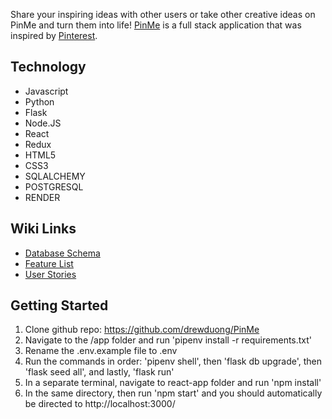 Share your inspiring ideas with other users or take other creative ideas on PinMe and turn them into life! [PinMe](https://pinme.onrender.com/) is a full stack application that was inspired by [Pinterest](https://www.pinterest.com/).

## Technology
* Javascript 
* Python
* Flask
* Node.JS
* React 
* Redux
* HTML5
*  CSS3
*  SQLALCHEMY
*  POSTGRESQL
*  RENDER

## Wiki Links
*  [Database Schema](https://github.com/drewduong/PinMe/wiki/DB-Schema)
*  [Feature List](https://github.com/drewduong/PinMe/wiki/MVP-Feature-List)
*  [User Stories](https://github.com/drewduong/PinMe/wiki/User-Stories)

## Getting Started
1.  Clone github repo: https://github.com/drewduong/PinMe
2.  Navigate to the /app folder and run 'pipenv install -r requirements.txt'
3.  Rename the .env.example file to .env
4.  Run the commands in order: 'pipenv shell', then 'flask db upgrade', then 'flask seed all', and lastly, 'flask run'
5.  In a separate terminal, navigate to react-app folder and run 'npm install'
6.  In the same directory, then run 'npm start' and you should automatically be directed to http://localhost:3000/

